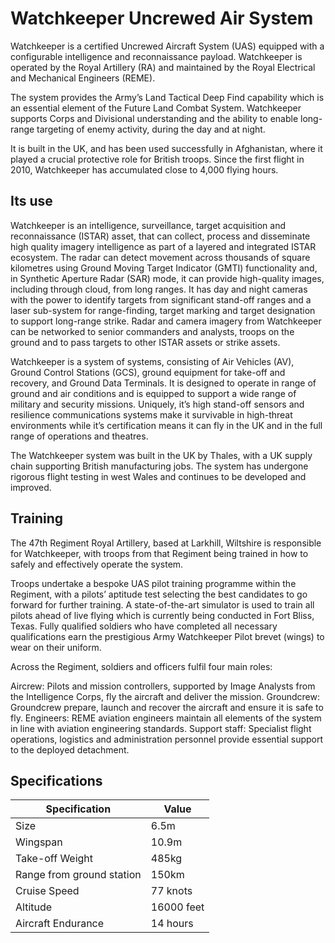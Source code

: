 # Watchkeeper Uncrewed Air System

Watchkeeper is a certified Uncrewed Aircraft System (UAS) equipped with a configurable intelligence and reconnaissance payload. Watchkeeper is operated by the Royal Artillery (RA) and maintained by the Royal Electrical and Mechanical Engineers (REME).

The system provides the Army’s Land Tactical Deep Find capability which is an essential element of the Future Land Combat System. Watchkeeper supports Corps and Divisional understanding and the ability to enable long-range targeting of enemy activity, during the day and at night.

It is built in the UK, and has been used successfully in Afghanistan, where it played a crucial protective role for British troops. Since the first flight in 2010, Watchkeeper has accumulated close to 4,000 flying hours.

## Its use

Watchkeeper is an intelligence, surveillance, target acquisition and reconnaissance (ISTAR) asset, that can collect, process and disseminate high quality imagery intelligence as part of a layered and integrated ISTAR ecosystem. The radar can detect movement across thousands of square kilometres using Ground Moving Target Indicator (GMTI) functionality and, in Synthetic Aperture Radar (SAR) mode, it can provide high-quality images, including through cloud, from long ranges. It has day and night cameras with the power to identify targets from significant stand-off ranges and a laser sub-system for range-finding, target marking and target designation to support long-range strike. Radar and camera imagery from Watchkeeper can be networked to senior commanders and analysts, troops on the ground and to pass targets to other ISTAR assets or strike assets.

Watchkeeper is a system of systems, consisting of Air Vehicles (AV), Ground Control Stations (GCS), ground equipment for take-off and recovery, and Ground Data Terminals. It is designed to operate in range of ground and air conditions and is equipped to support a wide range of military and security missions. Uniquely, it’s high stand-off sensors and resilience communications systems make it survivable in high-threat environments while it’s certification means it can fly in the UK and in the full range of operations and theatres.

The Watchkeeper system was built in the UK by Thales, with a UK supply chain supporting British manufacturing jobs. The system has undergone rigorous flight testing in west Wales and continues to be developed and improved.

## Training

The 47th Regiment Royal Artillery, based at Larkhill, Wiltshire is responsible for Watchkeeper, with troops from that Regiment being trained in how to safely and effectively operate the system.

Troops undertake a bespoke UAS pilot training programme within the Regiment, with a pilots’ aptitude test selecting the best candidates to go forward for further training. A state-of-the-art simulator is used to train all pilots ahead of live flying which is currently being conducted in Fort Bliss, Texas. Fully qualified soldiers who have completed all necessary qualifications earn the prestigious Army Watchkeeper Pilot brevet (wings) to wear on their uniform.

Across the Regiment, soldiers and officers fulfil four main roles:

Aircrew: Pilots and mission controllers, supported by Image Analysts from the Intelligence Corps, fly the aircraft and deliver the mission.
Groundcrew: Groundcrew prepare, launch and recover the aircraft and ensure it is safe to fly.
Engineers: REME aviation engineers maintain all elements of the system in line with aviation engineering standards.
Support staff: Specialist flight operations, logistics and administration personnel provide essential support to the deployed detachment.

## Specifications

| Specification |  Value     |
|------------|-----------|
| Size     | 6.5m     |
| Wingspan     | 10.9m     |
| Take-off Weight     | 485kg     |
| Range from ground station     | 150km     |
| Cruise Speed     | 77 knots     |
| Altitude     | 16000 feet     |
| Aircraft Endurance     | 14 hours     |

